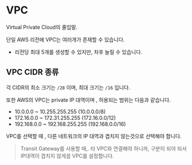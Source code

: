 # VPC
Virtual Private Cloud의 줄임말.

단일 AWS 리전에 VPC는 여러개가 존재할 수 있습니다.
- 리전당 최대 5개를 생성할 수 있지만, 차후 늘릴 수 있습니다.


## VPC CIDR 종류
각 CIDR의 최소 크기는 ```/28``` 이며, 최대 크기는 ```/16``` 입니다.

또한 AWS의 VPC는 private IP 대역이며 , 허용되는 범위는 다음과 같습니다.
- 10.0.0.0 ~ 10.255.255.255 (10.0.0.0/8)
- 172.16.0.0 ~ 172.31.255.255 (172.16.0.0/12)
- 192.168.0.0 ~ 192.168.255.255 (192.168.0.0/16)

VPC를 선택할 때 , 다른 네트워크의 IP 대역과 겹치지 않는것으로 선택해야 합니다.
>Transit Gateway를 사용할 때,. 타 VPC와 연결해야 하니까, 구분이 되야 되서 IP대역이 겹치지 않게끔 VPC를 설정합니다.
